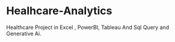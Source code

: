# Healhcare-Analytics
Healthcare Project in Excel , PowerBI, Tableau And Sql Query and Generative Ai.

